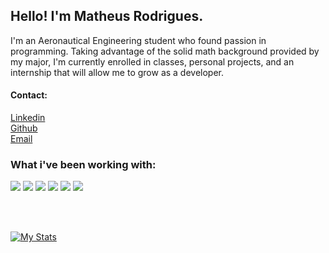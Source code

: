 <strong>
    <h2>Hello! I'm Matheus Rodrigues.</h2>
</strong>

<p >
    I'm an Aeronautical Engineering student who found passion in programming. Taking advantage of the solid math background provided by my major, I'm currently enrolled in classes, personal projects, and an internship that will allow me to grow as a developer.
</p>


<h4>
    Contact:
</h4>

<p >
    <a href="https://www.linkedin.com/in/matrodrigues123/">Linkedin</a>
    <br>
    <a href="https://github.com/matrodrigues123">Github</a>
    <br>
    <a href="mailto:matheusraofc@gmail.com">Email</a>
</p>

<h3>
    What i've been working with:
</h3>

![](https://img.shields.io/badge/-Python-informational?style=for-the-badge&logo=python&color=000000)
![](https://img.shields.io/badge/-React-informational?style=for-the-badge&logo=React&reactColor=white&color=000000)
![](https://img.shields.io/badge/-CSS-informational?style=for-the-badge&logo=css3&color=000000)
![](https://img.shields.io/badge/-GitHub-informational?style=for-the-badge&logo=github&&color=000000)
![](https://img.shields.io/badge/-JavaScript-informational?style=for-the-badge&logo=JavaScript&color=000000)
![](https://img.shields.io/badge/-HTML-informational?style=for-the-badge&logo=html5&color=000000)




<br />
<br />

[![My Stats](https://github-readme-stats.vercel.app/api?username=matrodrigues123&count_private=true&show_icons=true&theme=dracula&hide_border=true)](https://github.com/VergaraC/VergaraC)
<br/>
<!-- ![Top Langs](https://github-readme-stats.vercel.app/api/top-langs/?username=matrodrigues&theme=dracula&hide_border=true&exclude_repo=ludum-dare-47) -->
